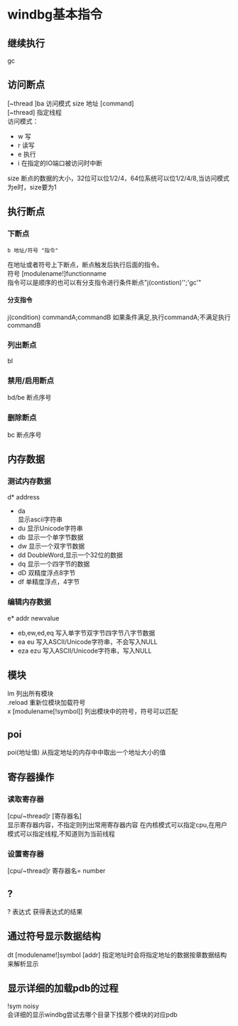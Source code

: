 # windbg基本指令
## 继续执行
gc
## 访问断点
[~thread ]ba 访问模式 size 地址 [command]   
[~thread] 指定线程      
访问模式：
+ w 写
+ r 读写
+ e 执行
+ i 在指定的IO端口被访问时中断      

size 断点的数据的大小，32位可以位1/2/4，64位系统可以位1/2/4/8,当访问模式为e时，size要为1
## 执行断点
### 下断点
```
b 地址/符号 "指令"
```
在地址或者符号上下断点，断点触发后执行后面的指令。  
符号  [modulename!]functionname     
指令可以是顺序的也可以有分支指令进行条件断点"j(contistion)'';'gc'"
#### 分支指令
j(condition) commandA;commandB
如果条件满足,执行commandA;不满足执行commandB
### 列出断点
bl
### 禁用/启用断点
bd/be 断点序号
### 删除断点        
bc 断点序号

## 内存数据
### 测试内存数据
d* address
+ da            
显示ascii字符串
+ du
显示Unicode字符串
+ db
显示一个单字节数据
+ dw
显示一个双字节数据
+ dd
DoubleWord,显示一个32位的数据
+ dq
显示一个四字节的数据
+ dD
双精度浮点8字节
+ df
单精度浮点，4字节

### 编辑内存数据
e* addr newvalue
+ eb,ew,ed,eq
写入单字节双字节四字节八字节数据
+ ea eu
写入ASCII/Unicode字符串，不会写入NULL
+ eza ezu
写入ASCII/Unicode字符串，写入NULL
## 模块
lm     列出所有模块     
.reload 重新位模块加载符号      
x [modulename[!symbol]] 列出模块中的符号，符号可以匹配


## poi
poi(地址值) 从指定地址的内存中中取出一个地址大小的值

## 寄存器操作
### 读取寄存器
[cpu/~thread]r [寄存器名]    
显示寄存器内容，不指定则列出常用寄存器内容
在内核模式可以指定cpu,在用户模式可以指定线程,不知道则为当前线程
### 设置寄存器
[cpu/~thread]r 寄存器名= number
## ?
? 表达式 获得表达式的结果

## 通过符号显示数据结构
dt [modulename!]symbol [addr]
指定地址时会将指定地址的数据按章数据结构来解析显示


## 显示详细的加载pdb的过程
!sym noisy      
会详细的显示windbg尝试去哪个目录下找那个模块的对应pdb